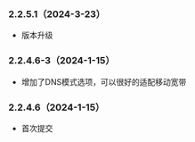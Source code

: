 ### 2.2.5.1（2024-3-23）

- 版本升级

### 2.2.4.6-3（2024-1-15）

- 增加了DNS模式选项，可以很好的适配移动宽带

### 2.2.4.6（2024-1-15）

- 首次提交
